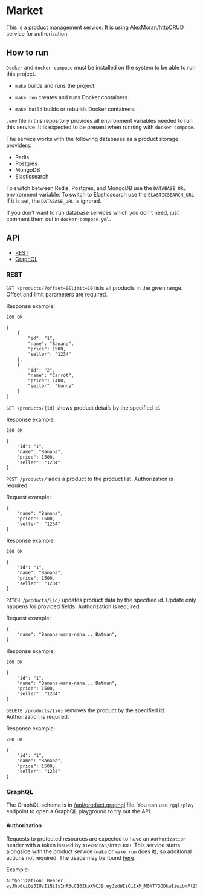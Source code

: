 # Market

This is a product management service. It is using [AIexMoran/httpCRUD](https://github.com/AIexMoran/httpCRUD) service
for authorization.

## How to run

`Docker` and `docker-compose` must be installed on the system to be able to run this project.

- `make` builds and runs the project.

- `make run` creates and runs Docker containers.

- `make build` builds or rebuilds Docker containers.

`.env` file in this repository provides all environment variables needed to run this service.
It is expected to be present when running with `docker-compose`.

The service works with the following databases as a product storage providers:
- Redis
- Postgres
- MongoDB
- Elasticsearch

To switch between Redis, Postgres, and MongoDB use the `DATABASE_URL` environment variable.
To switch to Elasticsearch use the `ELASTICSEARCH_URL`. If it is set, the `DATABASE_URL` is ignored.  

If you don't want to run database services which you don't need, just comment them out in `docker-compose.yml`.

## API

- [REST](#REST)
- [GraphQL](#GraphQL)

### REST

`GET /products/?offset=0&limit=10` lists all products in the given range. Offset and limit parameters are required.

Response example:
```
200 OK
```
```
[
    {
        "id": "1",
        "name": "Banana",
        "price": 1500,
        "seller": "1234"
    },
    {
        "id": "2",
        "name": "Carrot",
        "price": 1400,
        "seller": "bunny"
    }
]
```

`GET /products/{id}` shows product details by the specified id.

Response example:
```
200 OK
```
```
{
    "id": "1",
    "name": "Banana",
    "price": 1500,
    "seller": "1234"
}
```

`POST /products/` adds a product to the product list. Authorization is required.

Request example:
```
{
    "name": "Banana",
    "price": 1500,
    "seller": "1234"
}
```
Response example:
```
200 OK
```
```
{
    "id": "1",
    "name": "Banana",
    "price": 1500,
    "seller": "1234"
}
```

`PATCH /products/{id}` updates product data by the specified id. Update only happens for provided fields. Authorization is required.

Request example:
```
{
    "name": "Banana-nana-nana... Batman",
}
```

Response example:
```
200 OK
```
```
{
    "id": "1",
    "name": "Banana-nana-nana... Batman",
    "price": 1500,
    "seller": "1234"
}
```

`DELETE /products/{id}` removes the product by the specified id. Authorization is required. 

Response example:
```
200 OK
```
```
{
    "id": "1",
    "name": "Banana",
    "price": 1500,
    "seller": "1234"
}
```

### GraphQL

The GraphQL schema is in [/api/product.graphql](/api/product.graphql) file. 
You can use `/gql/play` endpoint to open a GraphQL playground to try out the API.

#### Authorization

Requests to protected resources are expected to have an `Authorization` header with a token issued by `AIexMoran/httpCRUD`.
This service starts alongside with the product service (`make` or `make run` does it), so additional actions
not required. 
The usage may be found [here](https://github.com/AIexMoran/httpCRUD).

Example:

```
Authorization: Bearer eyJhbGciOiJIUzI1NiIsInR5cCI6IkpXVCJ9.eyJzdWIiOiIxMjM0NTY3ODkwIiwibmFtZSI6IkpvaG4gRG9lIiwiaWF0IjoxNTE2MjM5MDIyfQ.SflKxwRJSMeKKF2QT4fwpMeJf36POk6yJV_adQssw5c
```